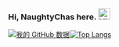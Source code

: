 ### Hi, NaughtyChas here. <img src='https://qpluspicture.oss-cn-beijing.aliyuncs.com/6LjjQA/Hi.gif' alt='Hi' width="24"/>

[![我的 GitHub 数据](https://github-readme-stats.vercel.app/api?username=NaughtyChas&show_icons=true)]()[![Top Langs](https://github-readme-stats.vercel.app/api/top-langs/?username=NaughtyChas&show_icons=true)](https://github.com/anuraghazra/github-readme-stats)

